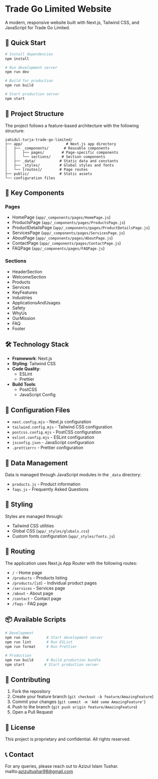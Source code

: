 # Trade Go Limited Website

A modern, responsive website built with Next.js, Tailwind CSS, and JavaScript for Trade Go Limited.

## 🚀 Quick Start

```bash
# Install dependencies
npm install

# Run development server
npm run dev

# Build for production
npm run build

# Start production server
npm start
```

## 📁 Project Structure

The project follows a feature-based architecture with the following structure:

```
zahidul-turja-trade-go-limited/
├── app/                    # Next.js app directory
│   ├── _components/       # Reusable components
│   │   ├── pages/        # Page-specific components
│   │   └── sections/     # Section components
│   ├── _data/           # Static data and constants
│   ├── _styles/         # Global styles and fonts
│   └── [routes]/        # Page routes
├── public/              # Static assets
└── configuration files
```

## 🧩 Key Components

### Pages
- HomePage (`app/_components/pages/HomePage.js`)
- ProductsPage (`app/_components/pages/ProductsPage.js`)
- ProductDetailsPage (`app/_components/pages/ProductDetailsPage.js`)
- ServicesPage (`app/_components/pages/ServicesPage.js`)
- AboutPage (`app/_components/pages/AboutPage.js`)
- ContactPage (`app/_components/pages/ContactPage.js`)
- FAQPage (`app/_components/pages/FAQPage.js`)

### Sections
- HeaderSection
- WelcomeSection
- Products
- Services
- KeyFeatures
- Industries
- ApplicationsAndUsages
- Safety
- WhyUs
- OurMission
- FAQ
- Footer

## 🛠️ Technology Stack

- **Framework**: Next.js
- **Styling**: Tailwind CSS
- **Code Quality**:
  - ESLint
  - Prettier
- **Build Tools**:
  - PostCSS
  - JavaScript Config

## 🔧 Configuration Files

- `next.config.mjs` - Next.js configuration
- `tailwind.config.mjs` - Tailwind CSS configuration
- `postcss.config.mjs` - PostCSS configuration
- `eslint.config.mjs` - ESLint configuration
- `jsconfig.json` - JavaScript configuration
- `.prettierrc` - Prettier configuration

## 📝 Data Management

Data is managed through JavaScript modules in the `_data` directory:
- `products.js` - Product information
- `faqs.js` - Frequently Asked Questions

## 🎨 Styling

Styles are managed through:
- Tailwind CSS utilities
- Global CSS (`app/_styles/globals.css`)
- Custom fonts configuration (`app/_styles/fonts.js`)

## 🔄 Routing

The application uses Next.js App Router with the following routes:
- `/` - Home page
- `/products` - Products listing
- `/products/[id]` - Individual product pages
- `/services` - Services page
- `/about` - About page
- `/contact` - Contact page
- `/faqs` - FAQ page

## 📦 Available Scripts

```bash
# Development
npm run dev        # Start development server
npm run lint       # Run ESLint
npm run format     # Run Prettier

# Production
npm run build      # Build production bundle
npm start         # Start production server
```

## 🤝 Contributing

1. Fork the repository
2. Create your feature branch (`git checkout -b feature/AmazingFeature`)
3. Commit your changes (`git commit -m 'Add some AmazingFeature'`)
4. Push to the branch (`git push origin feature/AmazingFeature`)
5. Open a Pull Request

## 📄 License

This project is proprietary and confidential. All rights reserved.

## 📞 Contact

For any queries, please reach out to Azizul Islam Tushar.
mailto:azizultushar98@gmail.com

